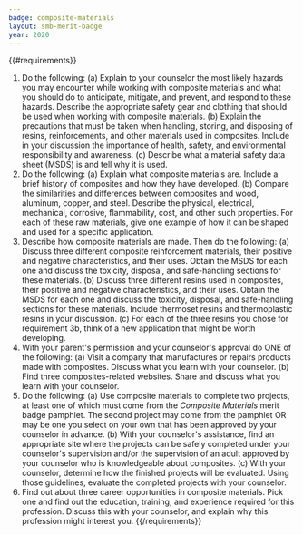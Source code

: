 ```yaml
---
badge: composite-materials
layout: smb-merit-badge
year: 2020
---
```


{{#requirements}}
1. Do the following:
    (a) Explain to your counselor the most likely hazards you may encounter while working with composite materials and what you should do to anticipate, mitigate, and prevent, and respond to these hazards. Describe the appropriate safety gear and clothing that should be used when working with composite materials.
    (b) Explain the precautions that must be taken when handling, storing, and disposing of resins, reinforcements, and other materials used in composites. Include in your discussion the importance of health, safety, and environmental responsibility and awareness.
    (c) Describe what a material safety data sheet (MSDS) is and tell why it is used.
2. Do the following:
    (a) Explain what composite materials are. Include a brief history of composites and how they have developed.
    (b) Compare the similarities and differences between composites and wood, aluminum, copper, and steel. Describe the physical, electrical, mechanical, corrosive, flammability, cost, and other such properties. For each of these raw materials, give one example of how it can be shaped and used for a specific application.
3. Describe how composite materials are made. Then do the following:
    (a) Discuss three different composite reinforcement materials, their positive and negative characteristics, and their uses. Obtain the MSDS for each one and discuss the toxicity, disposal, and safe-handling sections for these materials.
    (b) Discuss three different resins used in composites, their positive and negative characteristics, and their uses. Obtain the MSDS for each one and discuss the toxicity, disposal, and safe-handling sections for these materials. Include thermoset resins and thermoplastic resins in your discussion.
    (c) For each of the three resins you chose for requirement 3b, think of a new application that might be worth developing.
4. With your parent's permission and your counselor's approval do ONE of the following:
    (a) Visit a company that manufactures or repairs products made with composites. Discuss what you learn with your counselor.
    (b) Find three composites-related websites. Share and discuss what you learn with your counselor.
5. Do the following:
    (a) Use composite materials to complete two projects, at least one of which must come from the *Composite Materials* merit badge pamphlet. The second project may come from the pamphlet OR may be one you select on your own that has been approved by your counselor in advance.
    (b) With your counselor's assistance, find an appropriate site where the projects can be safely completed under your counselor's supervision and/or the supervision of an adult approved by your counselor who is knowledgeable about composites.
    (c) With your counselor, determine how the finished projects will be evaluated. Using those guidelines, evaluate the completed projects with your counselor.
6. Find out about three career opportunities in composite materials. Pick one and find out the education, training, and experience required for this profession. Discuss this with your counselor, and explain why this profession might interest you.
{{/requirements}}
